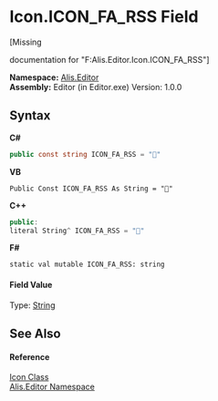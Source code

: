 # Icon.ICON_FA_RSS Field
 

\[Missing <summary> documentation for "F:Alis.Editor.Icon.ICON_FA_RSS"\]

**Namespace:**&nbsp;<a href="b150ade4-39de-a232-5f06-d3cdc1b2c538">Alis.Editor</a><br />**Assembly:**&nbsp;Editor (in Editor.exe) Version: 1.0.0

## Syntax

**C#**<br />
``` C#
public const string ICON_FA_RSS = ""
```

**VB**<br />
``` VB
Public Const ICON_FA_RSS As String = ""
```

**C++**<br />
``` C++
public:
literal String^ ICON_FA_RSS = ""
```

**F#**<br />
``` F#
static val mutable ICON_FA_RSS: string
```


#### Field Value
Type: <a href="https://docs.microsoft.com/dotnet/api/system.string" target="_blank">String</a>

## See Also


#### Reference
<a href="cc0f883c-67f8-f772-c6d7-a60b129f22a7">Icon Class</a><br /><a href="b150ade4-39de-a232-5f06-d3cdc1b2c538">Alis.Editor Namespace</a><br />